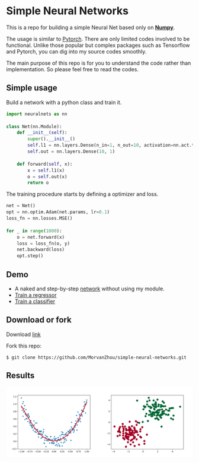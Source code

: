 # Simple Neural Networks
This is a repo for building a simple Neural Net based only on **[Numpy](http://www.numpy.org/)**.

The usage is similar to [Pytorch](https://pytorch.org/).
There are only limited codes involved to be functional.
Unlike those popular but complex packages such as Tensorflow and Pytorch,
you can dig into my source codes smoothly.

The main purpose of this repo is for you
to understand the code rather than implementation.
So please feel free to read the codes.


## Simple usage
Build a network with a python class and train it.
```python
import neuralnets as nn

class Net(nn.Module):
    def __init__(self):
        super().__init__()
        self.l1 = nn.layers.Dense(n_in=1, n_out=10, activation=nn.act.tanh)
        self.out = nn.layers.Dense(10, 1)

    def forward(self, x):
        x = self.l1(x)
        o = self.out(x)
        return o
```

The training procedure starts by defining a optimizer and loss.

```python
net = Net()
opt = nn.optim.Adam(net.params, lr=0.1)
loss_fn = nn.losses.MSE()

for _ in range(1000):
    o = net.forward(x)
    loss = loss_fn(o, y)
    net.backward(loss)
    opt.step()
```



## Demo
* A naked and step-by-step [network](/simple_nn.py) without using my module.
* [Train a regressor](/train_regressor.py)
* [Train a classifier](/train_classifier.py)

## Download or fork
Download [link](https://github.com/MorvanZhou/simple-neural-networks/archive/master.zip)

Fork this repo:
```
$ git clone https://github.com/MorvanZhou/simple-neural-networks.git
```

## Results
![img](/demo.png)